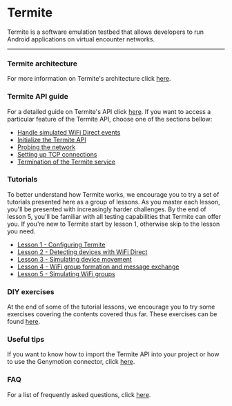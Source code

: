 # Termite
Termite is a software emulation testbed that allows developers to run Android applications on virtual encounter networks.

***

### Termite architecture
For more information on Termite's architecture click [here](https://nuno-santos.github.io/termite/wiki-docs/Termite-Architecture.html).

### Termite API guide
For a detailed guide on Termite's API click [here](https://nuno-santos.github.io/termite/wiki-docs/Termite-API-Guide.html). If you want to access a particular feature of the Termite API, choose one of the sections bellow:

- [Handle simulated WiFi Direct events](https://nuno-santos.github.io/termite/wiki-docs/Simulated-WiFi-Events.html)
- [Initialize the Termite API](https://nuno-santos.github.io/termite/wiki-docs/Initialize-API.html)
- [Probing the network](https://nuno-santos.github.io/termite/wiki-docs/Network-Probing.html)
- [Setting up TCP connections](https://nuno-santos.github.io/termite/wiki-docs/Setup-TCP-Connections.html)
- [Termination of the Termite service](https://nuno-santos.github.io/termite/wiki-docs/Service-Termination.html)

### Tutorials
To better understand how Termite works, we encourage you to try a set of tutorials presented here as a group of lessons.
As you master each lesson, you'll be presented with increasingly harder challenges.
By the end of lesson 5, you'll be familiar with all testing capabilities that Termite can offer you.
If you're new to Termite start by lesson 1, otherwise skip to the lesson you need.

- [Lesson 1 - Configuring Termite](https://nuno-santos.github.io/termite/wiki-docs/Termite-Configuration.html)
- [Lesson 2 - Detecting devices with WiFi Direct](https://nuno-santos.github.io/termite/wiki-docs/Device-Detection.html)
- [Lesson 3 - Simulating device movement](https://nuno-santos.github.io/termite/wiki-docs/Simulating-Movement.html)
- [Lesson 4 - WiFi group formation and message exchange](https://nuno-santos.github.io/termite/wiki-docs/WiFi-Groups-&-Messages.html)
- [Lesson 5 - Simulating WiFi groups](https://nuno-santos.github.io/termite/wiki-docs/Simulating-Groups.html)

### DIY exercises
At the end of some of the tutorial lessons, we encourage you to try some exercises covering the contents covered thus far. These exercises can be found [here](https://nuno-santos.github.io/termite/wiki-docs/DIY.html).

### Useful tips
If you want to know how to import the Termite API into your project or how to use the Genymotion connector, click [here](https://nuno-santos.github.io/termite/wiki-docs/Useful-Tips.html).

### FAQ
For a list of frequently asked questions, click [here](https://nuno-santos.github.io/termite/wiki-docs/FAQ.html).
